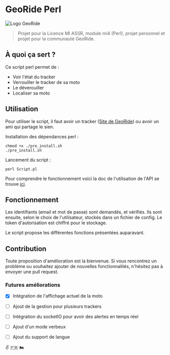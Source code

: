 # GeoRide Perl

![Logo GeoRide](https://cdn.discordapp.com/attachments/476152053975089152/560858899503382528/logo_transparent_blanc.png)

> Projet pour la Licence MI ASSR, module mi4 (Perl), projet personnel et projet pour la communauté GeoRide.

## À quoi ça sert ?

Ce script perl permet de :

-   Voir l'état du tracker
-   Verrouiller le tracker de sa moto
-   Le déverouiller
-   Localiser sa moto

## Utilisation

Pour utiliser le script, il faut avoir un tracker ([Site de GeoRide](https://georide.fr/ "Site de GeoRide")) ou avoir un ami qui partage le sien.

Installation des dépendances perl :

```
chmod +x ./pre_install.sh
./pre_install.sh
```

Lancement du script :

```
perl Script.pl
```
Pour comprendre le fonctionnement voici la doc de l'utilisation de l'API se trouve [ici](https://api.georide.fr "Doc de l'API").

## Fonctionnement
Les identifiants (email et mot de passe) sont demandés, et vérifiés. Ils sont ensuite, selon le choix de l'utilisateur, stockés dans un fichier de config. Le token d'autorisation est chiffré pour le stockage.

Le script propose les différentes fonctions présentées auparavant.

## Contribution
Toute proposition d'amélioration est la bienvenue. Si vous rencontrez un problème ou souhaitez ajouter de nouvelles fonctionnalités, n'hésitez pas à envoyer une pull request.


### Futures améliorations
- [x] Intégration de l'affichage actuel de la moto
- [ ] Ajout de la gestion pour plusieurs trackers
- [ ] Intégration du socketIO pour avoir des alertes en temps réel
- [ ] Ajout d'un mode verbeux
- [ ] Ajout du support de langue


✌️ 🇫🇷 🏍️

